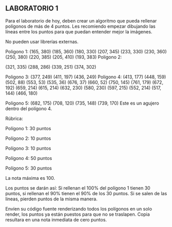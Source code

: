 ## LABORATORIO 1

Para el laboratorio de hoy, deben crear un algoritmo que pueda rellenar polígonos de más de 4 puntos. Les recomiendo empezar dibujando las líneas entre los puntos para que puedan entender mejor la imágenes.

No pueden usar librerías externas.

 

Poligono 1:
(165, 380) (185, 360) (180, 330) (207, 345) (233, 330) (230, 360) (250, 380) (220, 385) (205, 410) (193, 383)
Poligono 2:

(321, 335) (288, 286) (339, 251) (374, 302)

Poligono 3:
(377, 249) (411, 197) (436, 249)
Poligono 4:
(413, 177) (448, 159) (502, 88) (553, 53) (535, 36) (676, 37) (660, 52)
(750, 145) (761, 179) (672, 192) (659, 214) (615, 214) (632, 230) (580, 230)
(597, 215) (552, 214) (517, 144) (466, 180)


Poligono 5:
(682, 175) (708, 120) (735, 148) (739, 170)
Este es un agujero dentro del polígono 4.


Rúbrica:

Polígono 1: 30 puntos

Polígono 2: 10 puntos

Polígono 3: 10 puntos

Polígono 4: 50 puntos

Polígono 5: 30 puntos

La nota máxima es 100.

Los puntos se darán así: Si rellenan el 100% del polígono 1 tienen 30 puntos, si rellenan el 90% tienen el 90% de los 30 puntos. Si se salen de las lineas, pierden puntos de la misma manera.

Envíen su código fuente renderizando todos los polígonos en un solo render, los puntos ya están puestos para que no se traslapen. Copia resultara en una nota inmediata de cero puntos.